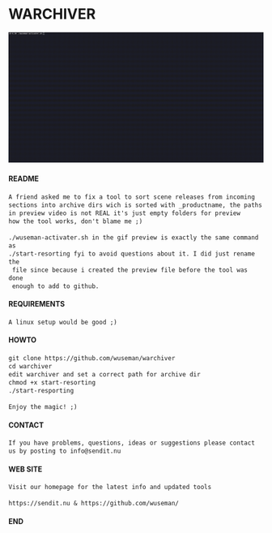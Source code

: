 # WARCHIVER

![Screenshot](files/warchiver.gif)

#### README

    A friend asked me to fix a tool to sort scene releases from incoming     
    sections into archive dirs wich is sorted with _productname, the paths   
    in preview video is not REAL it's just empty folders for preview         
    how the tool works, don't blame me ;) 

    ./wuseman-activater.sh in the gif preview is exactly the same command as 
    ./start-resorting fyi to avoid questions about it. I did just rename the 
     file since because i created the preview file before the tool was done 
     enough to add to github. 

 #### REQUIREMENTS

    A linux setup would be good ;)

#### HOWTO

    git clone https://github.com/wuseman/warchiver
    cd warchiver
    edit warchiver and set a correct path for archive dir
    chmod +x start-resorting
    ./start-resporting

    Enjoy the magic! ;)

#### CONTACT 

    If you have problems, questions, ideas or suggestions please contact
    us by posting to info@sendit.nu

#### WEB SITE

    Visit our homepage for the latest info and updated tools

    https://sendit.nu & https://github.com/wuseman/

#### END

